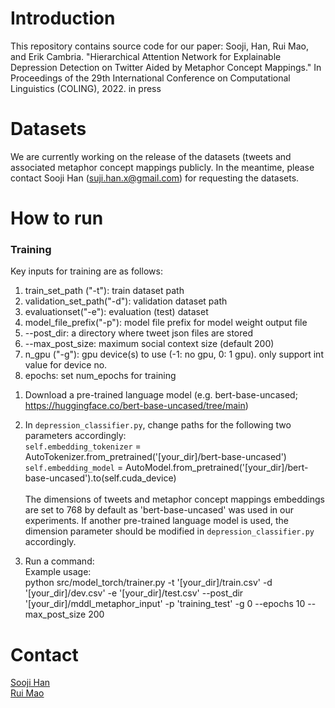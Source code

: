 # Introduction

This repository contains source code for our paper:
Sooji, Han, Rui Mao, and Erik Cambria. "Hierarchical Attention Network for Explainable Depression Detection on Twitter Aided by Metaphor Concept Mappings." In Proceedings of the 29th International Conference on Computational Linguistics (COLING), 2022. in press

# Datasets
We are currently working on the release of the datasets (tweets and associated metaphor concept mappings publicly.
In the meantime, please contact Sooji Han (suji.han.x@gmail.com) for requesting the datasets.

# How to run

### Training


Key inputs for training are as follows:
1) train_set_path ("-t"): train dataset path
2) validation_set_path("-d"): validation dataset path
3) evaluationset("-e"): evaluation (test) dataset
4) model_file_prefix("-p"): model file prefix  for model weight output file
5) --post_dir: a directory where tweet json files are stored
6) --max_post_size: maximum social context size (default 200)
7) n_gpu ("-g"): gpu device(s) to use (-1: no gpu, 0: 1 gpu). only support int value for device no.
8) epochs: set num_epochs for training

1. Download a pre-trained language model (e.g. bert-base-uncased; https://huggingface.co/bert-base-uncased/tree/main)
2. In ```depression_classifier.py```, change paths for the following two parameters accordingly:<br/>
        ```self.embedding_tokenizer``` = AutoTokenizer.from_pretrained('[your_dir]/bert-base-uncased')<br/>
        ```self.embedding_model``` = AutoModel.from_pretrained('[your_dir]/bert-base-uncased').to(self.cuda_device)<br/>
        <br/>The dimensions of tweets and metaphor concept mappings embeddings are set to 768 by default as 'bert-base-uncased' was used in our experiments. If another pre-trained language model is used, the dimension parameter should be modified in ```depression_classifier.py``` accordingly. 


3. Run a command:<br/>
Example usage:<br/>
python src/model_torch/trainer.py -t '[your_dir]/train.csv' -d '[your_dir]/dev.csv' -e '[your_dir]/test.csv' --post_dir '[your_dir]/mddl_metaphor_input' -p 'training_test' -g 0 --epochs 10 --max_post_size 200

# Contact
[Sooji Han](https://soojihan.github.io/)<br/>
[Rui Mao](https://maorui.wixsite.com/homepage)
